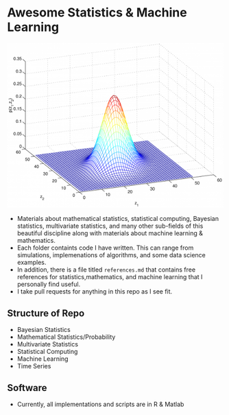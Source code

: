 # Awesome Statistics & Machine Learning

![Statistical Computing](biv_3-600x459.png)

- Materials about mathematical statistics, statistical computing, Bayesian statistics, multivariate statistics, and many other sub-fields of this beautiful discipline along with materials about machine learning & mathematics.
- Each folder containts code I have written. This can range from simulations, implemenations of algorithms, and some data science examples.
- In addition, there is a file titled `references.md` that contains free references for statistics,mathematics, and machine learning that I personally find useful.
- I take pull requests for anything in this repo as I see fit.

## Structure of Repo

- Bayesian Statistics
- Mathematical Statistics/Probability
- Multivariate Statistics
- Statistical Computing
- Machine Learning
- Time Series

## Software
- Currently, all implementations and scripts are in R & Matlab
